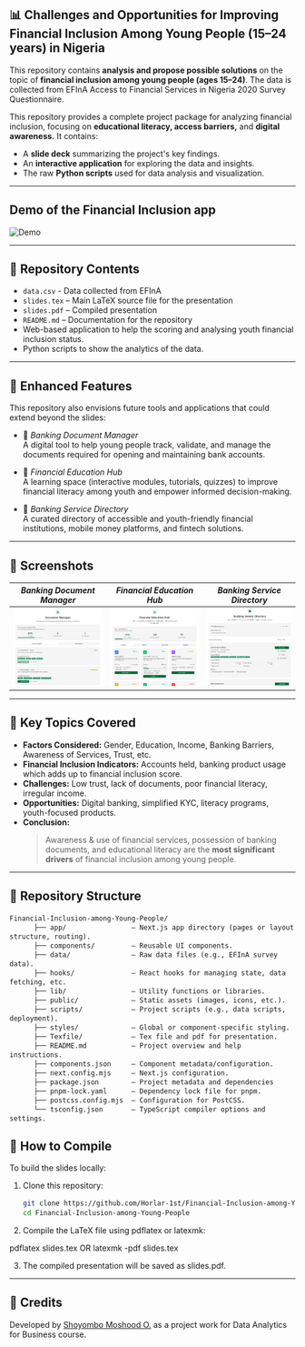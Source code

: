 ## 📊 Challenges and Opportunities for Improving Financial Inclusion Among Young People (15–24 years) in Nigeria

This repository contains **analysis and propose possible solutions** on the topic of **financial inclusion among young people (ages 15–24)**.  The data is collected from EFInA Access to Financial Services in Nigeria 2020 Survey Questionnaire. 

This repository provides a complete project package for analyzing financial inclusion, focusing on **educational literacy, access barriers,** and **digital awareness.** It contains: 
- A **slide deck** summarizing the project's key findings.
- An **interactive application** for exploring the data and insights.
- The raw **Python scripts** used for data analysis and visualization. 

---
## Demo of the Financial Inclusion app 

![Demo](https://github.com/Horlar-1st/Financial-Inclusion-among-Young-People/blob/main/financial_inclusion_demo1.gif)

---
## 📂 Repository Contents
- `data.csv` - Data collected from EFInA
- `slides.tex` – Main LaTeX source file for the presentation
- `slides.pdf` – Compiled presentation
- `README.md` – Documentation for the repository 
- Web-based application to help the scoring and analysing youth financial inclusion status.
- Python scripts to show the analytics of the data.
 
---

## 🌟 Enhanced Features
This repository also envisions future tools and applications that could extend beyond the slides:

* 🧠 *Banking Document Manager*  
  A digital tool to help young people track, validate, and manage the documents required for opening and maintaining bank accounts.  

* 🔐 *Financial Education Hub*  
  A learning space (interactive modules, tutorials, quizzes) to improve financial literacy among youth and empower informed decision-making.  

* 🧮 *Banking Service Directory*  
  A curated directory of accessible and youth-friendly financial institutions, mobile money platforms, and fintech solutions.  

---
## 📸 Screenshots

| *Banking Document Manager*                                                                        | *Financial Education Hub*                                                                                 | *Banking Service Directory*                                                                              |
| ---------------------------------------------------------------------------------------- | -------------------------------------------------------------------------------------- | ------------------------------------------------------------------------------------------ |
| ![Document_manager_view](https://github.com/Horlar-1st/Financial-Inclusion-among-Young-People/blob/main/document_manager.png) | ![Financial_education](https://github.com/Horlar-1st/Financial-Inclusion-among-Young-People/blob/main/financial_education.png) | ![Banking_services](https://github.com/Horlar-1st/Financial-Inclusion-among-Young-People/blob/main/Banking_service.png) |

---

## 📝 Key Topics Covered
- **Factors Considered:** Gender, Education, Income, Banking Barriers, Awareness of Services, Trust, etc.  
- **Financial Inclusion Indicators:** Accounts held, banking product usage which adds up to financial inclusion score.  
- **Challenges:** Low trust, lack of documents, poor financial literacy, irregular income.  
- **Opportunities:** Digital banking, simplified KYC, literacy programs, youth-focused products.  
- **Conclusion:**  
  > Awareness & use of financial services, possession of banking documents, and educational literacy are the **most significant drivers** of financial inclusion among young people.  

---

## 📂 Repository Structure
```
Financial-Inclusion-among-Young-People/
      ├── app/                – Next.js app directory (pages or layout structure, routing).
      ├── components/         – Reusable UI components.
      ├── data/               – Raw data files (e.g., EFInA survey data).
      ├── hooks/              – React hooks for managing state, data fetching, etc.
      ├── lib/                – Utility functions or libraries.
      ├── public/             – Static assets (images, icons, etc.).
      ├── scripts/            – Project scripts (e.g., data scripts, deployment).
      ├── styles/             – Global or component-specific styling.
      ├── Texfile/            – Tex file and pdf for presentation.
      ├── README.md           – Project overview and help instructions.
      ├── components.json     – Component metadata/configuration.
      ├── next.config.mjs     – Next.js configuration.
      ├── package.json        – Project metadata and dependencies
      ├── pnpm-lock.yaml      – Dependency lock file for pnpm.
      ├── postcss.config.mjs  – Configuration for PostCSS.
      └── tsconfig.json       – TypeScript compiler options and settings.
```

## 🚀 How to Compile
To build the slides locally:

1. Clone this repository:
   ```bash
   git clone https://github.com/Horlar-1st/Financial-Inclusion-among-Young-People.git
   cd Financial-Inclusion-among-Young-People

2. Compile the LaTeX file using pdflatex or latexmk:

  pdflatex slides.tex      OR    latexmk -pdf slides.tex


3. The compiled presentation will be saved as slides.pdf.

---

## 🙌 Credits

Developed by [Shoyombo Moshood O.](https://linkedin.com/in/shoyombo-moshood-582003126/) as a project work for Data Analytics for Business course.
